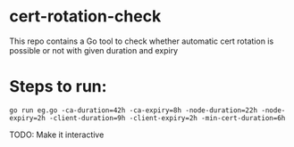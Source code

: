 # cert-rotation-check
This repo contains a Go tool to check whether automatic cert rotation is possible or not with given duration and expiry 

# Steps to run:

```shell
go run eg.go -ca-duration=42h -ca-expiry=8h -node-duration=22h -node-expiry=2h -client-duration=9h -client-expiry=2h -min-cert-duration=6h
```

TODO: Make it interactive